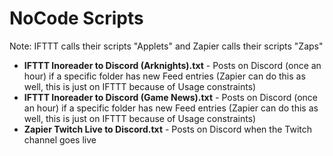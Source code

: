 # NoCode Scripts
Note: IFTTT calls their scripts "Applets" and Zapier calls their scripts "Zaps"

- **IFTTT Inoreader to Discord (Arknights).txt** - Posts on Discord (once an hour) if a specific folder has new Feed entries (Zapier can do this as well, this is just on IFTTT because of Usage constraints)
- **IFTTT Inoreader to Discord (Game News).txt** - Posts on Discord (once an hour) if a specific folder has new Feed entries (Zapier can do this as well, this is just on IFTTT because of Usage constraints)
- **Zapier Twitch Live to Discord.txt** - Posts on Discord when the Twitch channel goes live
